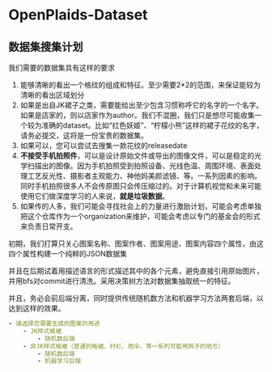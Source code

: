 # OpenPlaids-Dataset

## 数据集搜集计划

我们需要的数据集具有这样的要求

1. 能够清晰的看出一个格纹的组成和特征。至少需要2*2的范围，来保证能较为清晰的看出区域划分
2. 如果是出自JK裙子之类，需要能给出至少包含习惯称呼它的名字的一个名字。如果是店家的，则以店家作为author。我们不混圈，我们只是想尽可能收集一个较为准确的dataset。比如“红色妖姬”、“柠檬小熊”这样的裙子花纹的名字，请务必提交，这将是一份宝贵的数据集。
3. 如果可以，您可以尝试去搜集一款花纹的releasedate
4. **不接受手机拍照件**，可以是设计原始文件或导出的图像文件，可以是稳定的光学扫描出的图像。因为手机拍照受到拍照设备、光线色温、周围环境、表面处理工艺反光性、摄影者主观能力、神他妈美颜滤镜、等。一系列因素的影响。同时手机拍照很多人不会传原图只会传压缩过的。对于计算机视觉和未来可能使用它们做深度学习的人来说，**就是垃圾数据**。
5. 如果传的人多，我们可能会寻找社会上的力量进行激励计划，可能会考虑单独把这个仓库作为一个organization来维护，可能会考虑以专门的基金会的形式来负责日常开支。

初期，我们打算只关心图案名称、图案作者、图案用途、图案内容四个属性，由这四个属性构建一个纯粹的JSON数据集

并且在后期试着用描述语言的形式描述其中的各个元素，避免直接引用原始图片，并用bfs对commit进行清洗。采用决策树方法对数据集抽取统一的特征。

并且，务必会前后端分离，同时提供传统随机数方法和机器学习方法两套后端，以达到这样的效果。

```yaml
- 请选择您需要生成的图案的用途
    - JK样式格裙
        - 随机数后端
    - 非JK样式格裙（普通的格裙、衬衫、雨伞、等一系列可能用鸽子的地方）
        - 随机数后端
        - 机器学习后端
```

